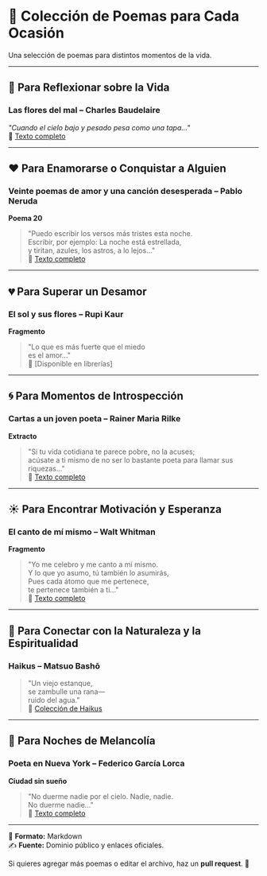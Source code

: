 # 📜 Colección de Poemas para Cada Ocasión

Una selección de poemas para distintos momentos de la vida.

---

## 🌿 Para Reflexionar sobre la Vida  
### **Las flores del mal** – Charles Baudelaire  
*"Cuando el cielo bajo y pesado pesa como una tapa..."*  
🔗 [Texto completo](https://www.gutenberg.org/ebooks/36098)  

---

## ❤️ Para Enamorarse o Conquistar a Alguien  
### **Veinte poemas de amor y una canción desesperada** – Pablo Neruda  
**Poema 20**  
> "Puedo escribir los versos más tristes esta noche.  
> Escribir, por ejemplo: La noche está estrellada,  
> y tiritan, azules, los astros, a lo lejos..."  
🔗 [Texto completo](https://www.poemas-del-alma.com/veinte-poemas-de-amor-y-una-cancion-desesperada.htm)  

---

## 💔 Para Superar un Desamor  
### **El sol y sus flores** – Rupi Kaur  
**Fragmento**  
> "Lo que es más fuerte que el miedo  
> es el amor..."  
🔗 [Disponible en librerías]  

---

## 🌀 Para Momentos de Introspección  
### **Cartas a un joven poeta** – Rainer Maria Rilke  
**Extracto**  
> "Si tu vida cotidiana te parece pobre, no la acuses;  
> acúsate a ti mismo de no ser lo bastante poeta para llamar sus riquezas..."  
🔗 [Texto completo](https://www.casadellibro.com/libro-cartas-a-un-joven-poeta/9788499085097/1783997)  

---

## ☀️ Para Encontrar Motivación y Esperanza  
### **El canto de mí mismo** – Walt Whitman  
**Fragmento**  
> "Yo me celebro y me canto a mí mismo.  
> Y lo que yo asumo, tú también lo asumirás,  
> Pues cada átomo que me pertenece,  
> te pertenece también a ti..."  
🔗 [Texto completo](https://www.poemas-del-alma.com/el-canto-de-mi-mismo.htm)  

---

## 🍃 Para Conectar con la Naturaleza y la Espiritualidad  
### **Haikus** – Matsuo Bashō  
> "Un viejo estanque,  
> se zambulle una rana—  
> ruido del agua."  
🔗 [Colección de Haikus](https://www.poemas-del-alma.com/matsuo-basho.htm)  

---

## 🌙 Para Noches de Melancolía  
### **Poeta en Nueva York** – Federico García Lorca  
**Ciudad sin sueño**  
> "No duerme nadie por el cielo. Nadie, nadie.  
> No duerme nadie..."  
🔗 [Texto completo](https://www.cervantesvirtual.com/obra-visor/poeta-en-nueva-york--0/html/)  

---

📂 **Formato:** Markdown  
✍ **Fuente:** Dominio público y enlaces oficiales.  

Si quieres agregar más poemas o editar el archivo, haz un **pull request**. 🚀  